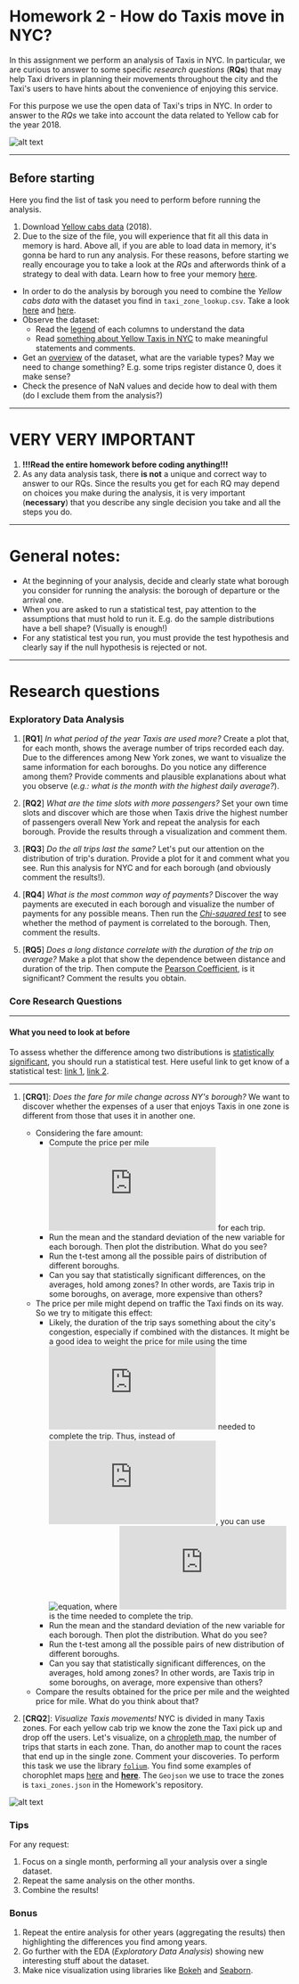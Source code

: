 # Homework 2 - How do Taxis move in NYC? 
In this assignment we perform an analysis of Taxis in NYC. In particular, we are curious to answer to some specific *research questions* (__RQs__) that may help Taxi drivers in planning their movements throughout the city and the Taxi's users to have hints about the convenience of enjoying this service.

For this purpose we use the open data of Taxi's trips in NYC. In order to answer to the *RQs* we take into account the data related to Yellow cab for the year 2018.

![alt text](https://www.brickunderground.com/sites/default/files/styles/blog_primary_image/public/blog/images/4859177053_c3fb190917_o.jpg "Logo Title Text 1")

____

## Before starting
Here you find the list of task you need to perform before running the analysis.

1. Download [Yellow cabs data](http://www.nyc.gov/html/tlc/html/about/trip_record_data.shtml) (2018).
2. Due to the size of the file, you will experience that fit all this data in memory is hard. Above all, if you are able to load data in memory, it's gonna be hard to run any analysis. For these reasons, before starting we really encourage you to take a look at the *RQs* and afterwords think of a strategy to deal with data. Learn how to free your memory [here](https://teamtreehouse.com/community/how-to-delete-a-variable-in-python).
* In order to do the analysis by borough you need to combine the *Yellow cabs data* with the dataset you find in `taxi_zone_lookup.csv`. Take a look [here](https://pandas.pydata.org/pandas-docs/stable/generated/pandas.DataFrame.join.html) and [here](https://pandas.pydata.org/pandas-docs/stable/merging.html).
* Observe the dataset:
    * Read the [legend](http://www.nyc.gov/html/tlc/downloads/pdf/data_dictionary_trip_records_yellow.pdf) of each columns to understand the data
    * Read [something about Yellow Taxis in NYC](http://www.nyc.gov/html/tlc/downloads/pdf/taxi_information.pdf) to make meaningful statements and comments.
* Get an [overview](https://pandas.pydata.org/pandas-docs/stable/generated/pandas.DataFrame.describe.html) of the dataset, what are the variable types? May we need to change something?  E.g. some trips register distance 0, does it make sense?
* Check the presence of NaN values and decide how to deal with them (do I exclude them from the analysis?)

____ 

# VERY VERY IMPORTANT
1. __!!!Read the entire homework before coding anything!!!__
2. As any data analysis task, there __is not__ a unique and correct way to answer to our RQs. Since the results you get for each RQ may depend on choices you make during the analysis, it is very important (__necessary__) that you describe any single decision you take and all the steps you do.
____



# General notes:
* At the beginning of your analysis, decide and clearly state what borough you consider for running the analysis: the borough of departure or the arrival one.
* When you are asked to run a statistical test, pay attention to the assumptions that must hold to run it. E.g. do the sample distributions have a bell shape? (Visually is enough!)
* For any statistical test you run, you must provide the test hypothesis and clearly say if the null hypothesis is rejected or not.

____

# Research questions

### Exploratory Data Analysis
1. [__RQ1__]  *In what period of the year Taxis are used more?* Create a plot that, for each month, shows the average number of trips recorded each day. Due to the differences among New York zones, we want to visualize the same information for each boroughs. Do you notice any difference among them? Provide comments and plausible explanations about what you observe (*e.g.: what is the month with the highest daily average?*). 

2. [__RQ2__] *What are the time slots with more passengers?* Set your own time slots and discover which are those when Taxis drive the highest number of passengers overall New York and repeat the analysis for each borough. Provide the results through a visualization and comment them. 

3. [__RQ3__] *Do the all trips last the same?* Let's put our attention on the distribution of trip's duration. Provide a plot for it and comment what you see. Run this analysis for NYC and for each borough (and obviously comment the results!). 

4. [__RQ4__] *What is the most common way of payments?* Discover the way payments are executed in each borough and visualize the number of payments for any possible means. Then run the [*Chi-squared test*](http://learntech.uwe.ac.uk/da/Default.aspx?pageid=1440) to see whether the method of payment is correlated to the borough. Then, comment the results.

5. [__RQ5__] *Does a long distance correlate with the duration of the trip on average?* Make a plot that show the dependence between distance and duration of the trip. Then compute the [Pearson Coefficient](https://en.wikipedia.org/wiki/Pearson_correlation_coefficient), is it significant? Comment the results you obtain.

### Core Research Questions
____
#### What you need to look at before 
To assess whether the difference among two distributions is [statistically significant](https://en.wikipedia.org/wiki/Statistical_significance), you should run a statistical test. Here useful link to get know of a statistical test: [link 1](https://towardsdatascience.com/inferential-statistics-series-t-test-using-numpy-2718f8f9bf2f), [link 2](https://machinelearningmastery.com/parametric-statistical-significance-tests-in-python/).
____
1. [__CRQ1__]: *Does the fare for mile change across NY's borough?* We want to discover whether the expenses of a user that enjoys Taxis in one zone is different from those that uses it in another one.
    * Considering the fare amount:
		- Compute the price per mile ![equation](https://latex.codecogs.com/gif.latex?P) for each trip.
        - Run the mean and the standard deviation of the new variable for each borough. Then plot the distribution. What do you see?
        - Run the t-test among all the possible pairs of distribution of different boroughs.
        - Can you say that statistically significant differences, on the averages, hold among zones? In other words, are Taxis trip in some boroughs, on average, more expensive than others? 
    * The price per mile might depend on traffic the Taxi finds on its way. So we try to mitigate this effect:
        - Likely, the duration of the trip says something about the city's congestion, especially if combined with the distances. It might be a good idea to weight the price for mile using the time ![equation](https://latex.codecogs.com/gif.latex?T) needed to complete the trip. Thus, instead of ![equation](https://latex.codecogs.com/gif.latex?P), you can use ![equation](https://latex.codecogs.com/gif.latex?P'&space;=&space;\frac{P}{T}), where ![equation](https://latex.codecogs.com/gif.latex?T) is the time needed to complete the trip.
        - Run the mean and the standard deviation of the new variable for each borough. Then plot the distribution. What do you see?
        - Run the t-test among all the possible pairs of new distribution of different boroughs.
        - Can you say that statistically significant differences, on the averages, hold among zones? In other words, are Taxis trip in some boroughs, on average, more expensive than others?            
    * Compare the results obtained for the price per mile and the weighted price for mile. What do you think about that?
    
2. [__CRQ2__]: *Visualize Taxis movements!* NYC is divided in many Taxis zones. For each yellow cab trip we know the zone the Taxi pick up and drop off the users. Let's visualize, on a [chropleth map](https://en.wikipedia.org/wiki/Choropleth_map), the number of trips that starts in each zone. Than, do another map to count the races that end up in the single zone. Comment your discoveries. To perform this task we use the library [`folium`](https://github.com/python-visualization/folium). You find some examples of chorophlet maps [here](https://nbviewer.jupyter.org/github/python-visualization/folium/blob/master/examples/Colormaps.ipynb) and [__here__](https://medium.com/@austinlasseter/using-folium-to-generate-a-simple-map-of-your-pandas-data-87ddc5d55f8d). The `Geojson` we use to trace the zones is `taxi_zones.json` in the Homework's repository.

![alt text](http://dylanbabbs.com/map-data-viz-design/header.png "Logo Title Text 1")

### Tips
For any request:
1. Focus on a single month, performing all your analysis over a single dataset.
2. Repeat the same analysis on the other months.
3. Combine the results!

### Bonus
1. Repeat the entire analysis for other years (aggregating the results) then highlighting the differences you find among years.
2. Go further with the EDA (*Exploratory Data Analysis*) showing new interesting stuff about the dataset.
3. Make nice visualization using libraries like [Bokeh](https://bokeh.pydata.org/en/latest/) and [Seaborn](https://seaborn.pydata.org/).


